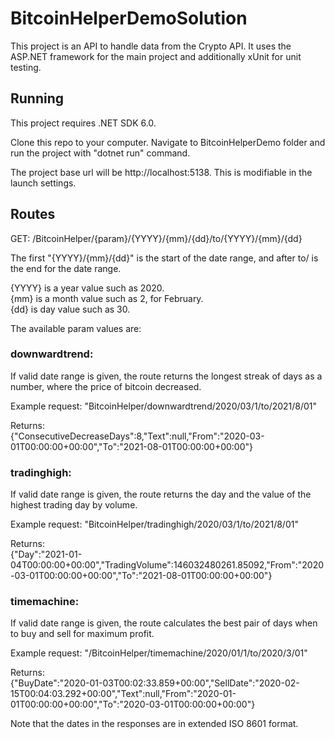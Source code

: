 # BitcoinHelperDemoSolution
This project is an API to handle data from the Crypto API. It uses the ASP.NET framework for the main project and additionally xUnit for unit testing.


## Running 
This project requires .NET SDK 6.0.

Clone this repo to your computer. 
Navigate to BitcoinHelperDemo folder and run the project with "dotnet run" command.

The project base url will be http://localhost:5138. This is modifiable in the launch settings.

## Routes

GET: /BitcoinHelper/{param}/{YYYY}/{mm}/{dd}/to/{YYYY}/{mm}/{dd}

The first "{YYYY}/{mm}/{dd}" is the start of the date range, and after to/ is the end for the date range.  

{YYYY} is a year value such as 2020.  
{mm} is a month value such as 2, for February.  
{dd} is day value such as 30.  

The available param values are: 

### downwardtrend: 
If valid date range is given, the route returns the longest streak of days as a number, where the price of bitcoin decreased.   

Example request: "BitcoinHelper/downwardtrend/2020/03/1/to/2021/8/01"  

Returns:   
{"ConsecutiveDecreaseDays":8,"Text":null,"From":"2020-03-01T00:00:00+00:00","To":"2021-08-01T00:00:00+00:00"}  


### tradinghigh:
If valid date range is given, the route returns the day and the value of the highest trading day by volume.  

Example request:  "BitcoinHelper/tradinghigh/2020/03/1/to/2021/8/01"  

Returns:  
{"Day":"2021-01-04T00:00:00+00:00","TradingVolume":146032480261.85092,"From":"2020-03-01T00:00:00+00:00","To":"2021-08-01T00:00:00+00:00"}  


### timemachine:
If valid date range is given, the route calculates the best pair of days when to buy and sell for maximum profit.

Example request:  "/BitcoinHelper/timemachine/2020/01/1/to/2020/3/01"   

Returns:  
{"BuyDate":"2020-01-03T00:02:33.859+00:00","SellDate":"2020-02-15T00:04:03.292+00:00","Text":null,"From":"2020-01-01T00:00:00+00:00","To":"2020-03-01T00:00:00+00:00"} 
 
 
 Note that the dates in the responses are in extended ISO 8601 format. 
